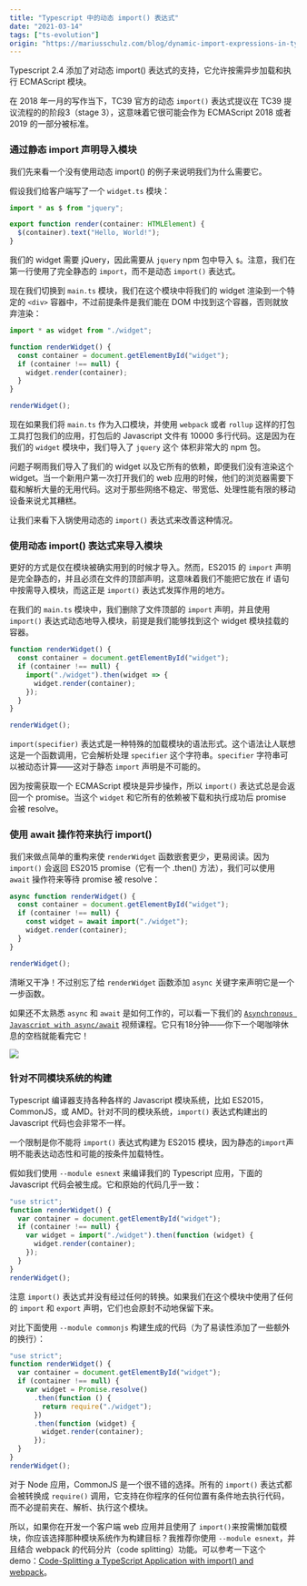 ```yaml
---
title: "Typescript 中的动态 import() 表达式"
date: "2021-03-14"
tags: ["ts-evolution"]
origin: "https://mariusschulz.com/blog/dynamic-import-expressions-in-typescript"
---
```



Typescript 2.4 添加了对动态 import() 表达式的支持，它允许按需异步加载和执行 ECMAScript 模块。

在 2018 年一月的写作当下，TC39 官方的动态 `import()` 表达式提议在 TC39 提议流程的的阶段3（stage 3），这意味着它很可能会作为 ECMAScript 2018 或者 2019 的一部分被标准。

### 通过静态 import 声明导入模块

我们先来看一个没有使用动态 import() 的例子来说明我们为什么需要它。

假设我们给客户端写了一个 `widget.ts` 模块：

```ts
import * as $ from "jquery";

export function render(container: HTMLElement) {
  $(container).text("Hello, World!");
}
```

我们的 widget 需要 jQuery，因此需要从 `jquery` npm 包中导入 `$`。注意，我们在第一行使用了完全静态的 `import`，而不是动态 `import()` 表达式。

现在我们切换到 `main.ts` 模块，我们在这个模块中将我们的 widget 渲染到一个特定的 `<div>` 容器中，不过前提条件是我们能在 DOM 中找到这个容器，否则就放弃渲染：

```ts
import * as widget from "./widget";

function renderWidget() {
  const container = document.getElementById("widget");
  if (container !== null) {
    widget.render(container);
  }
}

renderWidget();
```

现在如果我们将 `main.ts` 作为入口模块，并使用 `webpack` 或者 `rollup` 这样的打包工具打包我们的应用，打包后的 Javascript 文件有 10000 多行代码。这是因为在我们的 `widget` 模块中，我们导入了 `jquery` 这个 体积非常大的 npm 包。

问题子啊雨我们导入了我们的 widget 以及它所有的依赖，即便我们没有渲染这个 widget。当一个新用户第一次打开我们的 web 应用的时候，他们的浏览器需要下载和解析大量的无用代码。这对于那些网络不稳定、带宽低、处理性能有限的移动设备来说尤其糟糕。

让我们来看下入锅使用动态的 `import()` 表达式来改善这种情况。


### 使用动态 import() 表达式来导入模块


更好的方式是仅在模块被确实用到的时候才导入。然而，ES2015 的 `import` 声明是完全静态的，并且必须在文件的顶部声明，这意味着我们不能把它放在 if 语句中按需导入模块，而这正是 `import()` 表达式发挥作用的地方。

在我们的 `main.ts` 模块中，我们删除了文件顶部的 `import` 声明，并且使用 `import()` 表达式动态地导入模块，前提是我们能够找到这个 widget 模块挂载的容器。

```ts
function renderWidget() {
  const container = document.getElementById("widget");
  if (container !== null) {
    import("./widget").then(widget => {
      widget.render(container);
    });
  }
}

renderWidget();
```

`import(specifier)` 表达式是一种特殊的加载模块的语法形式。这个语法让人联想这是一个函数调用，它会解析处理 `specifier` 这个字符串。`specifier` 字符串可以被动态计算——这对于静态 `import` 声明是不可能的。

因为按需获取一个 ECMAScript 模块是异步操作，所以 `import()` 表达式总是会返回一个 promise。当这个 `widget` 和它所有的依赖被下载和执行成功后 promise 会被 resolve。

### 使用 await 操作符来执行 import()

我们来做点简单的重构来使 `renderWidget` 函数嵌套更少，更易阅读。因为 `import()` 会返回 ES2015 promise（它有一个 .then() 方法），我们可以使用 `await` 操作符来等待 promise 被 resolve：

```ts
async function renderWidget() {
  const container = document.getElementById("widget");
  if (container !== null) {
    const widget = await import("./widget");
    widget.render(container);
  }
}

renderWidget();
```

清晰又干净！不过别忘了给 `renderWidget` 函数添加 `async` 关键字来声明它是一个一步函数。

如果还不太熟悉 `async` 和 `await` 是如何工作的，可以看一下我们的 [`Asynchronous Javascript with async/await`](https://egghead.io/courses/asynchronous-javascript-with-async-await?af=9g63dt) 视频课程。它只有18分钟——你下一个喝咖啡休息的空档就能看完它！

![](https://blog-1258648987.cos.ap-shanghai.myqcloud.com/blog/typescript-evolution/asynchronous_javascript_with_async_await-2x.mmlkmp6xpm.imm.png)


### 针对不同模块系统的构建

Typescript 编译器支持各种各样的 Javascript 模块系统，比如 ES2015，CommonJS，或 AMD。针对不同的模块系统，`import()` 表达式构建出的 Javascript 代码也会非常不一样。


一个限制是你不能将 `import()` 表达式构建为 ES2015 模块，因为静态的`import`声明不能表达动态性和可能的按条件加载特性。


假如我们使用 `--module esnext` 来编译我们的 Typescript 应用，下面的 Javascript 代码会被生成。它和原始的代码几乎一致：

```ts
"use strict";
function renderWidget() {
  var container = document.getElementById("widget");
  if (container !== null) {
    var widget = import("./widget").then(function (widget) {
      widget.render(container);
    });
  }
}
renderWidget();
```

注意 `import()` 表达式并没有经过任何的转换。如果我们在这个模块中使用了任何的 `import` 和 `export` 声明，它们也会原封不动地保留下来。

对比下面使用 `--module commonjs` 构建生成的代码（为了易读性添加了一些额外的换行）：

```ts
"use strict";
function renderWidget() {
  var container = document.getElementById("widget");
  if (container !== null) {
    var widget = Promise.resolve()
      .then(function () {
        return require("./widget");
      })
      .then(function (widget) {
        widget.render(container);
      });
  }
}
renderWidget();
```

对于 Node 应用，CommonJS 是一个很不错的选择。所有的 `import()` 表达式都会被转换成 `require()` 调用，它支持在你程序的任何位置有条件地去执行代码，而不必提前夹在、解析、执行这个模块。

所以，如果你在开发一个客户端 web 应用并且使用了 `import()`来按需懒加载模块，你应该选择那种模块系统作为构建目标？我推荐你使用 `--module esnext`，并且结合 webpack 的代码分片（code splitting）功能。可以参考一下这个 demo：[Code-Splitting a TypeScript Application with import() and webpack](https://mariusschulz.com/blog/code-splitting-a-typescript-application-with-import-and-webpack)。